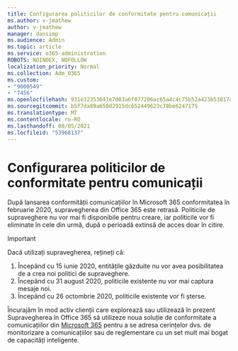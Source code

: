 ```yaml
---
title: Configurarea politicilor de conformitate pentru comunicații
ms.author: v-jmathew
author: v-jmathew
manager: dansimp
ms.audience: Admin
ms.topic: article
ms.service: o365-administration
ROBOTS: NOINDEX, NOFOLLOW
localization_priority: Normal
ms.collection: Adm_O365
ms.custom:
- "9000549"
- "7456"
ms.openlocfilehash: 931e32353641e7d03a6f077206ac65a4c4c75b52a423b53817aa67db863bb20c
ms.sourcegitcommit: b5f7da89a650d2915dc652449623c78be6247175
ms.translationtype: MT
ms.contentlocale: ro-RO
ms.lasthandoff: 08/05/2021
ms.locfileid: "53968137"
---
```

# <a name="configure-communication-compliance-policies"></a>Configurarea politicilor de conformitate pentru comunicații

După lansarea conformității comunicațiilor în Microsoft 365 conformitatea în februarie 2020, supravegherea din Office 365 este retrasă. Politicile de supraveghere nu vor mai fi disponibile pentru creare, iar politicile vor fi eliminate în cele din urmă, după o perioadă extinsă de acces doar în citire.

> [!IMPORTANT]
> Dacă utilizați supravegherea, rețineți că:
>
> 1. Începând cu 15 iunie 2020, entitățile găzduite nu vor avea posibilitatea de a crea noi politici de supraveghere.
> 2. Începând cu 31 august 2020, politicile existente nu vor mai captura mesaje noi.
> 3. Începând cu 26 octombrie 2020, politicile existente vor fi șterse.

Încurajăm în mod activ clienții care explorează sau utilizează în prezent Supravegherea în Office 365 să utilizeze noua soluție de conformitate a comunicațiilor din [Microsoft 365](https://go.microsoft.com/fwlink/?linkid=2128593) pentru a se adresa cerințelor dvs. de monitorizare a comunicațiilor sau de reglementare cu un set mult mai bogat de capacități inteligente.
